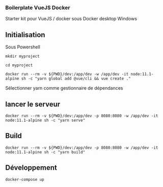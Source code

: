 ### Boilerplate VueJS Docker
Starter kit pour VueJS / docker sous Docker desktop Windows

## Initialisation

Sous Powershell

```
mkdir myproject

cd myproject

docker run --rm -v ${PWD}/dev:/app/dev -w /app/dev -it node:11.1-alpine sh -c "yarn global add @vue/cli && vue create ."
```

Sélectionner yarn comme gestionnaire de dépendances

## lancer le serveur
```
docker run --rm -v ${PWD}/dev:/app/dev -p 8080:8080 -w /app/dev -it node:11.1-alpine sh -c "yarn serve"
```

## Build 
```
docker run --rm -v ${PWD}/dev:/app/dev -p 8080:8080 -w /app/dev -it node:11.1-alpine sh -c "yarn build"
```


## Développement

```
docker-compose up
```
